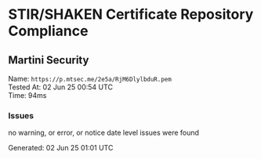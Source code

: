 # STIR/SHAKEN Certificate Repository Compliance

## Martini Security

Name: `https://p.mtsec.me/2e5a/RjM6DlylbduR.pem`\
Tested At: 02 Jun 25 00:54 UTC\
Time: 94ms

### Issues

no warning, or error, or notice date level issues were found

Generated: 02 Jun 25 01:01 UTC